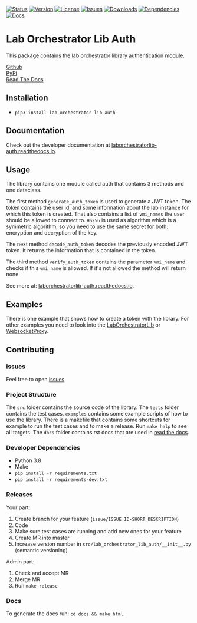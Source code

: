 [![Status](https://img.shields.io/pypi/status/lab-orchestrator-lib-auth)](https://pypi.org/project/lab-orchestrator-lib-auth/)
[![Version](https://img.shields.io/pypi/v/lab-orchestrator-lib-auth?label=release)](https://pypi.org/project/lab-orchestrator-lib-auth/)
[![License](https://img.shields.io/github/license/laborchestrator/laborchestratorlib-auth)](https://github.com/LabOrchestrator/LabOrchestratorLib-Auth/blob/main/LICENSE)
[![Issues](https://img.shields.io/github/issues/laborchestrator/laborchestratorlib-auth)](https://github.com/laborchestrator/laborchestratorlib-auth/issues)
[![Downloads](https://img.shields.io/pypi/dw/lab-orchestrator-lib-auth)](https://pypi.org/project/lab-orchestrator-lib-auth/)
[![Dependencies](https://img.shields.io/librariesio/release/pypi/lab-orchestrator-lib-auth)](https://libraries.io/pypi/lab-orchestrator-lib-auth)
[![Docs](https://img.shields.io/readthedocs/laborchestratorlib-auth)](https://laborchestratorlib-auth.readthedocs.io/en/latest/)


# Lab Orchestrator Lib Auth

This package contains the lab orchestrator library authentication module.

[Github](https://github.com/LabOrchestrator/LabOrchestratorLib-Auth)  
[PyPi](https://pypi.org/project/lab-orchestrator-lib-auth/)  
[Read The Docs](https://laborchestratorlib-auth.readthedocs.io/en/latest/index.html)

## Installation

- `pip3 install lab-orchestrator-lib-auth`

## Documentation

Check out the developer documentation at [laborchestratorlib-auth.readthedocs.io](https://laborchestratorlib-auth.readthedocs.io/en/latest/index.html).

## Usage

The library contains one module called auth that contains 3 methods and one dataclass.

The first method `generate_auth_token` is used to generate a JWT token. The token contains the user id, and some information about the lab instance for which this token is created. That also contains a list of `vmi_names` the user should be allowed to connect to. `HS256` is used as algorithm which is a symmetric algorithm, so you need to use the same secret for both: encryption and decryption of the key.

The next method `decode_auth_token` decodes the previously encoded JWT token. It returns the information that is contained in the token.

The third method `verify_auth_token` contains the parameter `vmi_name` and checks if this `vmi_name` is allowed. If it's not allowed the method will return none.

See more at: [laborchestratorlib-auth.readthedocs.io](https://laborchestratorlib-auth.readthedocs.io/en/latest/index.html).

## Examples

There is one example that shows how to create a token with the library. For other examples you need to look into the [LabOrchestratorLib](https://github.com/LabOrchestrator/LabOrchestratorLib) or [WebsocketProxy](https://github.com/LabOrchestrator/WebsocketProxy).

## Contributing

### Issues

Feel free to open [issues](https://github.com/LabOrchestrator/LabOrchestratorLib-Auth/issues).

### Project Structure

The `src` folder contains the source code of the library. The `tests` folder contains the test cases. `examples` contains some example scripts of how to use the library. There is a makefile that contains some shortcuts for example to run the test cases and to make a release. Run `make help` to see all targets. The `docs` folder contains rst docs that are used in [read the docs](https://laborchestratorlib-auth.readthedocs.io/en/latest/).

### Developer Dependencies

- Python 3.8
- Make
- `pip install -r requirements.txt`
- `pip install -r requirements-dev.txt`

### Releases

Your part:

1. Create branch for your feature (`issue/ISSUE_ID-SHORT_DESCRIPTION`)
2. Code
3. Make sure test cases are running and add new ones for your feature
4. Create MR into master
5. Increase version number in `src/lab_orchestrator_lib_auth/__init__.py` (semantic versioning)

Admin part:

1. Check and accept MR
2. Merge MR
3. Run `make release`

### Docs

To generate the docs run: `cd docs && make html`.
